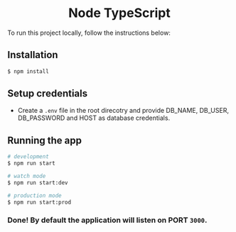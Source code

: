 <center><h1>Node TypeScript</h1></center>

To run this project locally, follow the instructions below:

## Installation
```bash
$ npm install
```

## Setup credentials

* Create a ```.env``` file in the root direcotry and provide DB_NAME, DB_USER, DB_PASSWORD and HOST as database credentials.

## Running the app

```bash
# development
$ npm run start

# watch mode
$ npm run start:dev

# production mode
$ npm run start:prod
```

### Done! By default the application will listen on PORT ```3000```.
